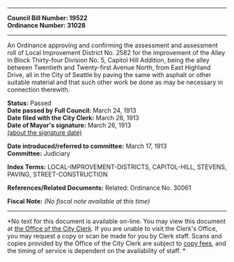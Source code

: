 * * * * *  
  
**Council Bill Number: [](#h0)[](#h2)19522**   
**Ordinance Number: 31028**  
  
* * * * *  
  
An Ordinance approving and confirming the assessment and assessment roll of Local Improvement District No. 2582 for the improvement of the Alley in Block Thirty-four Division No. 5, Capitol Hill Addition, being the alley between Twentieth and Twenty-first Avenue North, from East Highland Drive, all in the City of Seattle by paving the same with asphalt or other suitable material and that such other work be done as may be necessary in connection therewith.  
  
**Status:** Passed   
**Date passed by Full Council:** March 24, 1913   
**Date filed with the City Clerk:** March 26, 1913   
**Date of Mayor's signature:** March 26, 1913   
[(about the signature date)](/~public/approvaldate.htm)   
  
  
**Date introduced/referred to committee:** March 17, 1913   
**Committee:** Judiciary   
  
**Index Terms:** LOCAL-IMPROVEMENT-DISTRICTS, CAPITOL-HILL, STEVENS, PAVING, STREET-CONSTRUCTION  
  
**References/Related Documents:** Related: Ordinance No. 30061  
  
**Fiscal Note:** *(No fiscal note available at this time)*  
  
* * * * *  
  
*No text for this document is available on-line. You may view this document at [the Office of the City Clerk](http://www.seattle.gov/leg/clerk/contactUs.htm). If you are unable to visit the Clerk's Office, you may request a copy or scan be made for you by Clerk staff. Scans and copies provided by the Office of the City Clerk are subject to [copy fees](http://clerk.seattle.gov/~public/clerkfees.htm), and the timing of service is dependent on the availability of staff. *  
  
  
